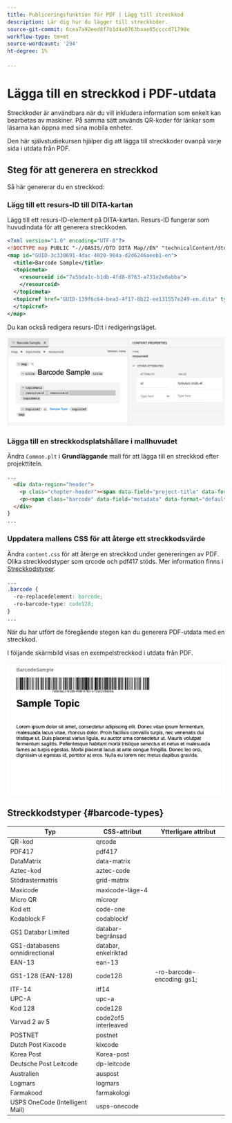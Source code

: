 ```yaml
---
title: Publiceringsfunktion för PDF | Lägg till streckkod
description: Lär dig hur du lägger till streckkoder.
source-git-commit: 6cea7a92eed8f7b1d4a0763baae65ccccd71790e
workflow-type: tm+mt
source-wordcount: '294'
ht-degree: 1%

---
```


# Lägga till en streckkod i PDF-utdata

Streckkoder är användbara när du vill inkludera information som enkelt kan bearbetas av maskiner. På samma sätt används QR-koder för länkar som läsarna kan öppna med sina mobila enheter.

Den här självstudiekursen hjälper dig att lägga till streckkoder ovanpå varje sida i utdata från PDF.

## Steg för att generera en streckkod

Så här genererar du en streckkod:

### Lägg till ett resurs-ID till DITA-kartan

Lägg till ett resurs-ID-element på DITA-kartan. Resurs-ID fungerar som huvudindata för att generera streckkoden.

```xml
<?xml version="1.0" encoding="UTF-8"?>
<!DOCTYPE map PUBLIC "-//OASIS//DTD DITA Map//EN" "technicalContent/dtd/map.dtd">
<map id="GUID-3c330691-4dac-4020-904a-d2d6246aeeb1-en">
  <title>Barcode Sample</title>
  <topicmeta>
    <resourceid id="7a5bda1c-b1db-4fd8-8763-a731e2e8abba">
    </resourceid>
  </topicmeta>
  <topicref href="GUID-139f6c64-bea3-4f17-8b22-ee131557e249-en.dita" type="topic">
  </topicref>
</map>  
```

Du kan också redigera resurs-ID:t i redigeringsläget.

<img src="./assets/barcode-map.png" alt="Exempelutdata med streckkod" width="700">


### Lägga till en streckkodsplatshållare i mallhuvudet

Ändra `Common.plt` i **Grundläggande** mall för att lägga till en streckkod efter projekttiteln.

```html
...
  <div data-region="header">
    <p class="chapter-header"><span data-field="project-title" data-format="default">Project Title</span> </p>
    <p><span class="barcode" data-field="metadata" data-format="default" data-subtype="//resourceid/@id">Resource ID (barcode)</span></p>
  </div>
} 
...
```


### Uppdatera mallens CSS för att återge ett streckkodsvärde

Ändra `content.css` för att återge en streckkod under genereringen av PDF. Olika streckkodstyper som qrcode och pdf417 stöds.  Mer information finns i [Streckkodstyper](#barcode-types).



```css
...
.barcode {
  -ro-replacedelement: barcode;
  -ro-barcode-type: code128;
}
...
```

När du har utfört de föregående stegen kan du generera PDF-utdata med en streckkod.

I följande skärmbild visas en exempelstreckkod i utdata från PDF.

<img src="./assets/barcode-output-sample.png" alt="Exempelutdata med streckkod" width="700">


## Streckkodstyper {#barcode-types}

| Typ | CSS-attribut | Ytterligare attribut |
| ------------------------------- | ----------------------- | -------------------------- |
| QR-kod | qrcode |  |
| PDF417 | pdf417 |  |
| DataMatrix | data-matrix |  |
| Aztec-kod | aztec-code |  |
| Stödrastermatris | grid-matrix |  |
| Maxicode | maxicode-läge-4 |  |
| Micro QR | microqr |  |
| Kod ett | code-one |  |
| Kodablock F | codablockf |  |
| GS1 Databar Limited | databar-begränsad |  |
| GS1-databasens omnidirectional | databar, enkelriktad |  |
| EAN-13 | ean-13 |  |
| GS1-128 (EAN-128) | code128 | -ro-barcode-encoding: gs1; |
| ITF-14 | itf14 |  |
| UPC-A | upc-a |  |
| Kod 128 | code128 |  |
| Varvad 2 av 5 | code2of5 interleaved |  |
| POSTNET | postnet |  |
| Dutch Post Kixcode | kixcode |  |
| Korea Post | Korea-post |  |
| Deutsche Post Leitcode | dp-leitcode |  |
| Australien | auspost |  |
| Logmars | logmars |  |
| Farmakood | farmakologi |  |
| USPS OneCode (Intelligent Mail) | usps-onecode |  |


